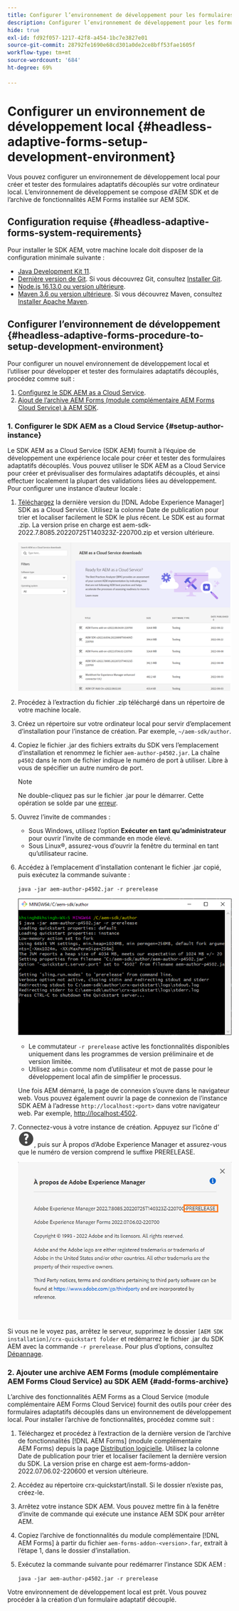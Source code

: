 ```yaml
---
title: Configurer l’environnement de développement pour les formulaires adaptatifs découplés AEM
description: Configurer l’environnement de développement pour les formulaires adaptatifs découplés AEM
hide: true
exl-id: fd92f057-1217-42f8-a454-1bc7e3827e01
source-git-commit: 28792fe1690e68cd301a0de2ce8bff53fae1605f
workflow-type: tm+mt
source-wordcount: '684'
ht-degree: 69%

---
```



# Configurer un environnement de développement local {#headless-adaptive-forms-setup-development-environment}

Vous pouvez configurer un environnement de développement local pour créer et tester des formulaires adaptatifs découplés sur votre ordinateur local. L’environnement de développement se compose d’AEM SDK et de l’archive de fonctionnalités AEM Forms installée sur AEM SDK.
<!--
 After a Headless adaptive form or related assets are ready on the local development environment, you can deploy the Headless adaptive form application to your publishing environment. -- >

You require knowledge to build application using react, Git, and Maven to use Headless adaptive forms.

<!-- 

### Download the latest version of AEM as a Cloud Service SDK or Forms feature archive (AEM Forms add-on) from Software Distribution {#software-distribution}

To download the supported version of Adobe Experience Manager as a Cloud Service SDK or Forms feature archive (AEM Forms add-on):

1. Log in to [Software Distribution](https://experience.adobe.com/#/downloads) portal with your Adobe ID.

    >[!NOTE]
    >
    > Your Adobe Organization must be provisioned for AEM as a Cloud Service to download the AEM as a Cloud Service SDK.

1. Navigate to the **[!UICONTROL AEM as a Cloud Service]** tab.
1. Sort by published date in descending order.
1. Click on the latest Adobe Experience Manager as a Cloud Service SDK or Forms feature archive (AEM Forms add-on).
1. Review and accept the EULA. Tap the **[!UICONTROL Download]** button. -->

## Configuration requise {#headless-adaptive-forms-system-requirements}

Pour installer le SDK AEM, votre machine locale doit disposer de la configuration minimale suivante :

* [Java Development Kit 11](https://experience.adobe.com/#/downloads/content/software-distribution/en/general.html?1_group.propertyvalues.property=.%2Fjcr%3Acontent%2Fmetadata%2Fdc%3AsoftwareType&1_group.propertyvalues.operation=equals&1_group.propertyvalues.0_values=software-type%3Atooling&fulltext=Oracle%7E+JDK%7E+11%7E&orderby=%40jcr%3Acontent%2Fjcr%3AlastModified&orderby.sort=desc&layout=list&p.offset=0&p.limit=14).
* [Dernière version de Git](https://git-scm.com/downloads). Si vous découvrez Git, consultez [Installer Git](https://git-scm.com/book/en/v2/Getting-Started-Installing-Git).
* [Node.js 16.13.0 ou version ultérieure](https://nodejs.org/en/download/). <!-- URL is 404! If you are new to Node.js, see [How to install Node.js](https://nodejs.dev/en/learn/how-to-install-nodejs). -->
* [Maven 3.6 ou version ultérieure](https://maven.apache.org/download.cgi). Si vous découvrez Maven, consultez [Installer Apache Maven](https://maven.apache.org/install.html).

## Configurer l’environnement de développement {#headless-adaptive-forms-procedure-to-setup-development-environment}

Pour configurer un nouvel environnement de développement local et l’utiliser pour développer et tester des formulaires adaptatifs découplés, procédez comme suit :

1. [Configurez le SDK AEM as a Cloud Service](#setup-author-instance).
1. [Ajout de l’archive AEM Forms (module complémentaire AEM Forms Cloud Service) à AEM SDK](#add-forms-archive).

<!--

1. (Optional) [Add Forms-specific users to your local Author instance](#configure-users-and-permissions).
1. (Optional) Install [Adaptive forms builder extension for Microsoft Visual Studio Code](#microsoft-visual-studio-code-extension-for-headless-adaptive-forms). 

-->

### &#x200B;1. Configurer le SDK AEM as a Cloud Service {#setup-author-instance}

Le SDK AEM as a Cloud Service (SDK AEM) fournit à l’équipe de développement une expérience locale pour créer et tester des formulaires adaptatifs découplés. Vous pouvez utiliser le SDK AEM as a Cloud Service pour créer et prévisualiser des formulaires adaptatifs découplés, et ainsi effectuer localement la plupart des validations liées au développement. Pour configurer une instance d’auteur locale :

1. [Téléchargez](https://experience.adobe.com/#/downloads/content/software-distribution/en/aemcloud.html?lang=fr) la dernière version du [!DNL Adobe Experience Manager] SDK as a Cloud Service. Utilisez la colonne Date de publication pour trier et localiser facilement le SDK le plus récent.
Le SDK est au format .zip. La version prise en charge est aem-sdk-2022.7.8085.20220725T140323Z-220700.zip et version ultérieure.

   ![Télécharger le SDK AEM Cloud Service à partir du portail de distribution de logiciels](assets/software-distribution.png)


1. Procédez à l’extraction du fichier .zip téléchargé dans un répertoire de votre machine locale.
1. Créez un répertoire sur votre ordinateur local pour servir d’emplacement d’installation pour l’instance de création. Par exemple, `~/aem-sdk/author`.
1. Copiez le fichier .jar des fichiers extraits du SDK vers l’emplacement d’installation et renommez le fichier `aem-author-p4502.jar`. La chaîne `p4502` dans le nom de fichier indique le numéro de port à utiliser. Libre à vous de spécifier un autre numéro de port.

   >[!NOTE]
   >
   > Ne double-cliquez pas sur le fichier .jar pour le démarrer. Cette opération se solde par une [erreur](https://experienceleague.adobe.com/en/docs/experience-manager-learn/cloud-service/local-development-environment-set-up/aem-runtime#troubleshooting-double-click).

1. Ouvrez l’invite de commandes :
   * Sous Windows, utilisez l’option **Exécuter en tant qu’administrateur** pour ouvrir l’invite de commande en mode élevé.
   * Sous Linux®, assurez-vous d’ouvrir la fenêtre du terminal en tant qu’utilisateur racine.

1. Accédez à l’emplacement d’installation contenant le fichier .jar copié, puis exécutez la commande suivante :

   `java -jar aem-author-p4502.jar -r prerelease`

   ![Télécharger le SDK AEM Cloud Service à partir du portail de distribution de logiciels](assets/install-sdk.png)

   * Le commutateur `-r prerelease` active les fonctionnalités disponibles uniquement dans les programmes de version préliminaire et de version limitée.
   * Utilisez `admin` comme nom d’utilisateur et mot de passe pour le développement local afin de simplifier le processus.

   Une fois AEM démarré, la page de connexion s’ouvre dans le navigateur web. Vous pouvez également ouvrir la page de connexion de l’instance SDK AEM à l’adresse `http://localhost:<port>` dans votre navigateur web. Par exemple, [http://localhost:4502](http://localhost:4502).

1. Connectez-vous à votre instance de création. Appuyez sur l’icône d’![aide](/help/assets/Help-icon.svg), puis sur À propos d’Adobe Experience Manager et assurez-vous que le numéro de version comprend le suffixe PRERELEASE.

   ![aide](/help/assets/prerelease.png)

Si vous ne le voyez pas, arrêtez le serveur, supprimez le dossier `[AEM SDK installation]/crx-quickstart folder` et redémarrez le fichier .jar du SDK AEM avec la commande `-r prerelease`. Pour plus d’options, consultez [Dépannage](/help/troubleshooting.md).

### &#x200B;2. Ajouter une archive AEM Forms (module complémentaire AEM Forms Cloud Service) au SDK AEM {#add-forms-archive}

L’archive des fonctionnalités AEM Forms as a Cloud Service (module complémentaire AEM Forms Cloud Service) fournit des outils pour créer des formulaires adaptatifs découplés dans un environnement de développement local. Pour installer l’archive de fonctionnalités, procédez comme suit :

1. Téléchargez et procédez à l’extraction de la dernière version de l’archive de fonctionnalités [!DNL AEM Forms] (module complémentaire AEM Forms) depuis la page [Distribution logicielle](https://experience.adobe.com/#/downloads/content/software-distribution/en/aemcloud.html?fulltext=AEM*+Forms*+add*+on*&orderby=%40jcr%3Acontent%2Fjcr%3AlastModified&orderby.sort=desc&layout=list&p.offset=0&p.limit=20). Utilisez la colonne Date de publication pour trier et localiser facilement la dernière version du SDK. La version prise en charge est aem-forms-addon-2022.07.06.02-220600 et version ultérieure.

1. Accédez au répertoire crx-quickstart/install. Si le dossier n’existe pas, créez-le.
1. Arrêtez votre instance SDK AEM. Vous pouvez mettre fin à la fenêtre d’invite de commande qui exécute une instance AEM SDK pour arrêter AEM.
1. Copiez l’archive de fonctionnalités du module complémentaire [!DNL AEM Forms] à partir du fichier `aem-forms-addon-<version>.far`, extrait à l’étape 1, dans le dossier d’installation.
1. Exécutez la commande suivante pour redémarrer l’instance SDK AEM :

   `java -jar aem-author-p4502.jar -r prerelease`

<!-- 

### 3. (Optional) Configure users and permissions {#configure-users-and-permissions}

Create seperate user accounts for Form Developer, Form Practitioner, and end users. These account help you test Headless adaptive forms for various types of users. To create a user account and add roles to the account:

1. Login to your AEM SDK instance.
1. Go to Tools > Security > Users and tap Create. The Create New User wizard opens.
1. In the details tab, specify an ID and Password. All other fields are optional. It is recommended to provide name and an email address.
1. In the Groups tab, search and select user-groups for a user depending on their role. The table below lists all types of users and pre-defined groups for each type of forms users based on their role:
  
    | User Type | AEM Group |
    |---|---|
    | Form developer | [!DNL forms-users] (AEM Forms Users), [!DNL template-authors], [!DNL workflow-users], [!DNL workflow-editors], and [!DNL fdm-authors]  |
    | Customer Experience Lead or UX Designer| [!DNL forms-users], [!DNL template-authors]|
    | AEM administrator | [!DNL aem-administrators], [!DNL fd-administrators] |
    | End user| When a user must log in to view and submit an Adaptive Form, add such users to [!DNL forms-users] group. </br> When no user authentication is required to access Adaptive Forms, do not assign any group to such users.|

<!-- ### 4. (Optional) Install Visual Studio Code extension for Headless adaptive forms {#microsoft-visual-studio-code-extension-for-headless-adaptive-forms}

You can use any IDE for developing Headless adaptive forms. Adobe provides an extension for Microsoft&reg;reg; Visual Studio Code to make it easier for you to navigate structure and develop Headless adaptive forms. The extension adds adaptive forms related IntelliSense capabilities and helps auto-complete Headless adaptive forms JSON syntax. It also adds a panel, titled Forms Tree, to help navigate structure of Headless adaptive form. To use the extension: 

1. Ensure [Microsoft Visual Studio Code 1.62.0 or later](https://code.visualstudio.com/docs/supporting/FAQ#_how-do-i-find-the-version) is installed. If you have an older version or no version installed, download the latest version from [Microsoft Website](https://code.visualstudio.com/docs/setup/setup-overview)
   >[!NOTE]
   >
   >
   > To use Visual Studio from command line on macOS, see [Launching from the command line](https://code.visualstudio.com/docs/setup/mac#_launching-from-the-command-line).

1. Download the [Adaptive forms builder extension](/help/assets/adaptive-form-builder-0.12.0.vsix).

1. Navigate the directory containing the *adaptive-form-builder-[version].vsix* file.

1. Run the following command or see [Install from a VSIX](https://code.visualstudio.com/docs/editor/extension-marketplace#_install-from-a-vsix) article for detailed instructions to install a Visual Studio Code extension from a VSIX file:

    `code -–install-extension adaptive-form-builder-[version].vsix`

    </br> Replace the [version] with actual version of the extension. For example, `code -–install-extension adaptive-form-builder-0.12.0.vsix`

    </br> 

    ![Installing extension](/help/assets/install-extension.png)

<!-- ## Create and setup a react app

Adaptive forms renderer component is a react based component. It requires a react app to run and render a Headless adaptive form. To create and setup react app:

1. Open terminal in Visual Studio code and run the following command to create a react app and installs all related dependencies:

    ```shell
    npx create-react-app [react-app-name] --scripts-version 4.0.3 --template typescript
    ```

    Where [react-app-name] represents name of the project, script version is 4.0.3, and template of type typescript. For example, the following command creates a react app named *headless-forms-demo*.

    ```shell
    npx create-react-app headless-forms-demo --scripts-version 4.0.3 --template typescript
    ```

    It may take some time to create the react app and install all the dependencies. The command creates an empty react app with latest version of react and react-dom dependencies. It does not have any artifacts related to adaptive forms renderer component.

1. Adaptive forms renderer component is based on react spectrum and requires react 16.0.0 and react-dom 16.0.0. To install react 16.0.0 and related dependencies:
    1. Open the Visual Studio code terminal Window or command prompt.
    1. Navigate to the directory of react project.  
    1. Run the following command:

        ```shell
        npm install --save react@16.0.0 react-dom@16.14.0 -force
        ```

1. Run the following command to install adaptive forms renderer component related dependencies:

    ```shell
    npm i --save @aemforms/forms-super-component @aemforms/forms-react-core-components @aemforms/forms-super-component @adobe/react-spectrum @react/react-spectrum
    ```

<!-- 1. Install dependencies for adaptive forms renderer component. Packages for these dependencies are available in Adobe Artifactory. To authenticate with Adobe Artifactory and install dependencies for adaptive forms renderer component:

    1. Create environment variables ARTIFACTORY_USER and ARTIFACTORY_API_TOKEN. The ARTIFACTORY_USER stores Adobe LDAP username and ARTIFACTORY_API_TOKEN stores your [Adobe Artifactory token](https://wiki.corp.adobe.com/display/Artifactory/API+Keys)

    1. Run the following command to set NPM_TOKEN and NPM_EMAIL tokens:

        ```shell

        auth=$(curl -s -u${ARTIFACTORY_USER}:${ARTIFACTORY_API_TOKEN} https://artifactory.corp.adobe.com/artifactory/api/npm/auth)
        export NPM_TOKEN=$(echo "${auth}" | grep "_auth" | awk -F " " '{ print $3 }')
        export NPM_EMAIL=$(echo "${auth}" | grep "email" | awk -F " " '{ print $3 }')
        ```

        These tokens are required to communicated with Adobe Artifactory.

    1. Create a .npmrc file in the react project.

        ![.npmrc file](/help/assets/npmrc.png)

    1. Add the following code to the file:

        ```shell
        @aemforms:registry=https://artifactory.corp.adobe.com/artifactory/api/npm/npm-aem-release/
        @react:registry=https://artifactory.corp.adobe.com/artifactory/api/npm/npm-react-release/
        @quarry:registry=https://artifactory.corp.adobe.com/artifactory/api/npm/npm-adobe-release-local/
        //artifactory.corp.adobe.com/artifactory/api/npm/npm-adobe-release-loca/:_auth=${NPM_TOKEN}
        //artifactory.corp.adobe.com/artifactory/api/npm/npm-aem-release/:_auth=${NPM_TOKEN}
        //artifactory.corp.adobe.com/artifactory/api/npm/npm-react-release/:_auth=${NPM_TOKEN}
        _auth=${NPM_TOKEN}
        email=${NPM_EMAIL}
        always-auth=true
        ```

        It defines the antifactory repositories to use for Headless adaptive forms, react, and quarry related scope.
    1. Run the following command to install adaptive forms renderer component related dependencies:

    ```shell
    npm i --save @aemforms/crispr-react-bindings @aemforms/crispr-react-core-components @adobe/react-spectrum @react/react-spectrum
    ```
 
-->
Votre environnement de développement local est prêt. Vous pouvez procéder à la création d’un formulaire adaptatif découplé.
